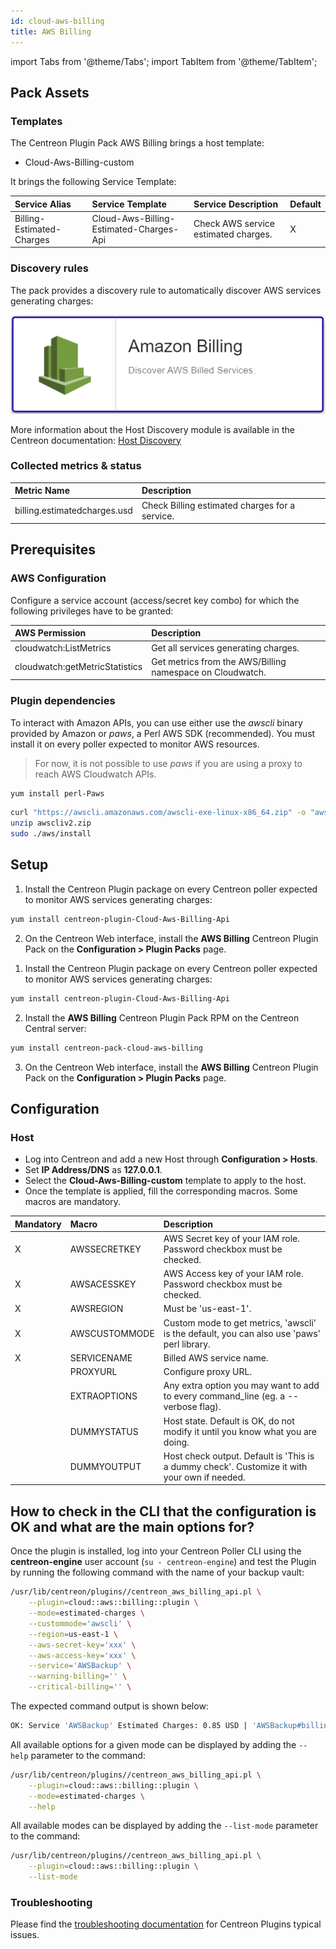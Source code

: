 ```yaml
---
id: cloud-aws-billing
title: AWS Billing
---
```

import Tabs from '@theme/Tabs';
import TabItem from '@theme/TabItem';


## Pack Assets

### Templates

The Centreon Plugin Pack AWS Billing brings a host template:

* Cloud-Aws-Billing-custom

It brings the following Service Template:

| Service Alias             | Service Template                        | Service Description                  | Default |
|:--------------------------|:----------------------------------------|:-------------------------------------|:--------|
| Billing-Estimated-Charges | Cloud-Aws-Billing-Estimated-Charges-Api | Check AWS service estimated charges. | X       |

### Discovery rules

The pack provides a discovery rule to automatically discover AWS services generating charges:

![image](../../../assets/integrations/plugin-packs/procedures/cloud-aws-billing-provider.png)

More information about the Host Discovery module is available in the Centreon documentation: [Host Discovery](/docs/monitoring/discovery/hosts-discovery)


### Collected metrics & status

<Tabs groupId="metrics">
<TabItem value="Billing-Estimated-Charges" label="Billing-Estimated-Charges">

| Metric Name                  | Description                                    |
|:-----------------------------|:---------------------------------------------- |
| billing.estimatedcharges.usd | Check Billing estimated charges for a service. |

</TabItem>
</Tabs>

## Prerequisites

### AWS Configuration

Configure a service account (access/secret key combo) for which the following privileges have to be granted:

| AWS Permission                 | Description                                               |
| :----------------------------- | :-------------------------------------------------------- |
| cloudwatch:ListMetrics         | Get all services generating charges.                      |
| cloudwatch:getMetricStatistics | Get metrics from the AWS/Billing namespace on Cloudwatch. |

### Plugin dependencies

To interact with Amazon APIs, you can use either use the *awscli* binary provided by Amazon or *paws*, a Perl AWS SDK (recommended). You must install it on every poller expected to monitor AWS resources. 

> For now, it is not possible to use *paws* if you are using a proxy to reach AWS Cloudwatch APIs. 

<Tabs groupId="sync">
<TabItem value="perl-Paws-installation" label="perl-Paws-installation">

```bash
yum install perl-Paws
```

</TabItem>
<TabItem value="aws-cli-installation" label="aws-cli-installation">

```bash
curl "https://awscli.amazonaws.com/awscli-exe-linux-x86_64.zip" -o "awscliv2.zip"
unzip awscliv2.zip
sudo ./aws/install
```

</TabItem>
</Tabs>

## Setup

<Tabs groupId="setup">
<TabItem value="Online License" label="Online License">

1. Install the Centreon Plugin package on every Centreon poller expected to monitor AWS services generating charges:

```bash
yum install centreon-plugin-Cloud-Aws-Billing-Api
```

2. On the Centreon Web interface, install the **AWS Billing** Centreon Plugin Pack on the **Configuration > Plugin Packs** page.

</TabItem>
<TabItem value="Offline License" label="Offline License">

1. Install the Centreon Plugin package on every Centreon poller expected to monitor AWS services generating charges:

```bash
yum install centreon-plugin-Cloud-Aws-Billing-Api
```

2. Install the **AWS Billing** Centreon Plugin Pack RPM on the Centreon Central server:

```bash
yum install centreon-pack-cloud-aws-billing
```

3. On the Centreon Web interface, install the **AWS Billing** Centreon Plugin Pack on the **Configuration > Plugin Packs** page.

</TabItem>
</Tabs>

## Configuration

### Host

* Log into Centreon and add a new Host through **Configuration > Hosts**.
* Set **IP Address/DNS** as **127.0.0.1**.
* Select the **Cloud-Aws-Billing-custom** template to apply to the host.
* Once the template is applied, fill the corresponding macros. Some macros are mandatory.

| Mandatory   | Macro           | Description                                                                                  |
|:------------|:----------------|:---------------------------------------------------------------------------------------------|
| X           | AWSSECRETKEY    | AWS Secret key of your IAM role. Password checkbox must be checked.                          |
| X           | AWSACESSKEY     | AWS Access key of your IAM role. Password checkbox must be checked.                          |
| X           | AWSREGION       | Must be 'us-east-1'.                                                                         |
| X           | AWSCUSTOMMODE   | Custom mode to get metrics, 'awscli' is the default, you can also use 'paws' perl library.   |
| X           | SERVICENAME     | Billed AWS service name.                                                                     |
|             | PROXYURL        | Configure proxy URL.                                                                         |
|             | EXTRAOPTIONS    | Any extra option you may want to add to every command\_line (eg. a --verbose flag).          |
|             | DUMMYSTATUS     | Host state. Default is OK, do not modify it until you know what you are doing.               |
|             | DUMMYOUTPUT     | Host check output. Default is 'This is a dummy check'. Customize it with your own if needed. |

## How to check in the CLI that the configuration is OK and what are the main options for? 

Once the plugin is installed, log into your Centreon Poller CLI using the 
**centreon-engine** user account (`su - centreon-engine`) and test the Plugin by
running the following command with the name of your backup vault:

```bash
/usr/lib/centreon/plugins//centreon_aws_billing_api.pl \
    --plugin=cloud::aws::billing::plugin \
    --mode=estimated-charges \
    --custommode='awscli' \
    --region=us-east-1 \
    --aws-secret-key='xxx' \
    --aws-access-key='xxx' \
    --service='AWSBackup' \
    --warning-billing='' \
    --critical-billing='' \
```

The expected command output is shown below:

```bash
OK: Service 'AWSBackup' Estimated Charges: 0.85 USD | 'AWSBackup#billing.estimatedcharges.usd'=0.85USD;;;;
```

All available options for a given mode can be displayed by adding the 
`--help` parameter to the command:

```bash
/usr/lib/centreon/plugins//centreon_aws_billing_api.pl \
    --plugin=cloud::aws::billing::plugin \
    --mode=estimated-charges \
    --help
```

All available modes can be displayed by adding the 
`--list-mode` parameter to the command:

```bash
/usr/lib/centreon/plugins//centreon_aws_billing_api.pl \
    --plugin=cloud::aws::billing::plugin \
    --list-mode
```

### Troubleshooting

Please find the [troubleshooting documentation](../getting-started/how-to-guides/troubleshooting-plugins.md) for Centreon Plugins typical issues.
